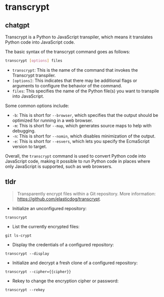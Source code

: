 # transcrypt 
## chatgpt 
Transcrypt is a Python to JavaScript transpiler, which means it translates Python code into JavaScript code. 

The basic syntax of the transcrypt command goes as follows: 

```bash
transcrypt [options] files
```

- `transcrypt`: This is the name of the command that invokes the Transcrypt transpiler.
- `[options]`: This indicates that there may be additional flags or arguments to configure the behavior of the command.
- `files`: This specifies the name of the Python file(s) you want to transpile into JavaScript.

Some common options include:

- `-b`: This is short for `--browser`, which specifies that the output should be optimized for running in a web browser.
- `-m`: This is short for `--map`, which generates source maps to help with debugging.
- `-n`: This is short for `--nomin`, which disables minimization of the output.
- `-e`: This is short for `--esvers`, which lets you specify the EcmaScript version to target.

Overall, the `transcrypt` command is used to convert Python code into JavaScript code, making it possible to run Python code in places where only JavaScript is supported, such as web browsers. 

## tldr 
 
> Transparently encrypt files within a Git repository.
> More information: <https://github.com/elasticdog/transcrypt>.

- Initialize an unconfigured repository:

`transcrypt`

- List the currently encrypted files:

`git ls-crypt`

- Display the credentials of a configured repository:

`transcrypt --display`

- Initialize and decrypt a fresh clone of a configured repository:

`transcrypt --cipher={{cipher}}`

- Rekey to change the encryption cipher or password:

`transcrypt --rekey`
